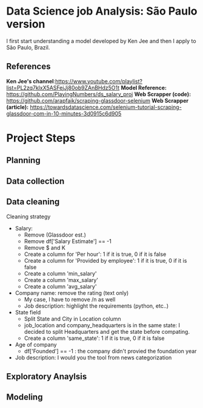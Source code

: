 # Data Science job Analysis: São Paulo version
I first start understanding a model developed by Ken Jee and then I apply to São Paulo, Brazil.
## References
**Ken Jee's channel**:https://www.youtube.com/playlist?list=PL2zq7klxX5ASFejJj80ob9ZAnBHdz5O1t
**Model Reference:** https://github.com/PlayingNumbers/ds_salary_proj
**Web Scrapper (code):** https://github.com/arapfaik/scraping-glassdoor-selenium
**Web Scrapper (article):** https://towardsdatascience.com/selenium-tutorial-scraping-glassdoor-com-in-10-minutes-3d0915c6d905

# Project Steps
## Planning
## Data collection
## Data cleaning
Cleaning strategy
  - Salary: 
     - Remove (Glassdoor est.)
     - Remove df['Salary Estimate'] == -1
     - Remove $ and K
     - Create a column for 'Per hour': 1 if it is true, 0 if it is false
     - Create a column for 'Provided by employee': 1 if it is true, 0 if it is false
     - Create a column 'min_salary'
     - Create a column 'max_salary'
     - Create a column 'avg_salary'
  - Company name: remove the rating (text only)
      - My case, I have to remove /n as well
      - Job description: highlight the requirements (python, etc..)
  - State field
      - Split State and City in Location column
      - job_location and company_headquarters is in the same state: I decided to split Headquarters and get the state before compating.
      - Create a column 'same_state': 1 if it is true, 0 if it is false
   - Age of company
      - df['Founded'] == -1 : the company didn't provied the foundation year
   - Job description: I would you the tool from news categorization
## Exploratory Anaylsis
## Modeling
